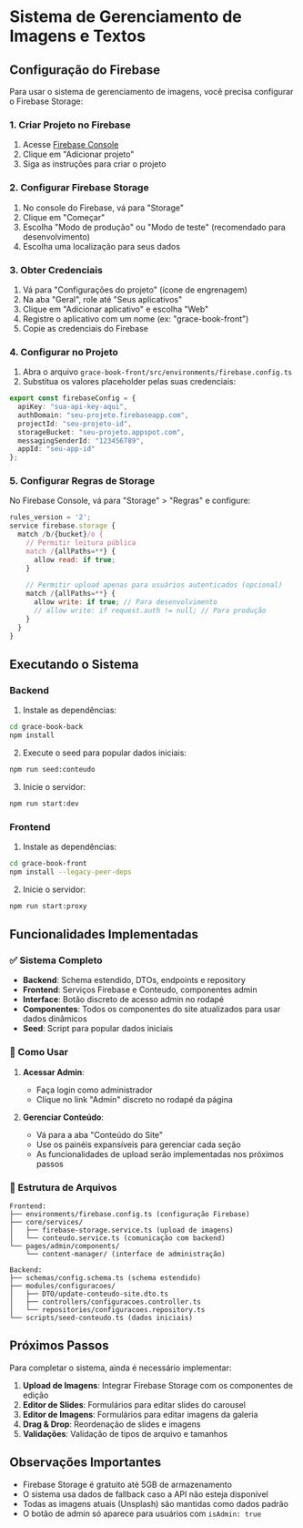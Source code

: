 # Sistema de Gerenciamento de Imagens e Textos

## Configuração do Firebase

Para usar o sistema de gerenciamento de imagens, você precisa configurar o Firebase Storage:

### 1. Criar Projeto no Firebase

1. Acesse [Firebase Console](https://console.firebase.google.com/)
2. Clique em "Adicionar projeto"
3. Siga as instruções para criar o projeto

### 2. Configurar Firebase Storage

1. No console do Firebase, vá para "Storage"
2. Clique em "Começar"
3. Escolha "Modo de produção" ou "Modo de teste" (recomendado para desenvolvimento)
4. Escolha uma localização para seus dados

### 3. Obter Credenciais

1. Vá para "Configurações do projeto" (ícone de engrenagem)
2. Na aba "Geral", role até "Seus aplicativos"
3. Clique em "Adicionar aplicativo" e escolha "Web"
4. Registre o aplicativo com um nome (ex: "grace-book-front")
5. Copie as credenciais do Firebase

### 4. Configurar no Projeto

1. Abra o arquivo `grace-book-front/src/environments/firebase.config.ts`
2. Substitua os valores placeholder pelas suas credenciais:

```typescript
export const firebaseConfig = {
  apiKey: "sua-api-key-aqui",
  authDomain: "seu-projeto.firebaseapp.com",
  projectId: "seu-projeto-id",
  storageBucket: "seu-projeto.appspot.com",
  messagingSenderId: "123456789",
  appId: "seu-app-id"
};
```

### 5. Configurar Regras de Storage

No Firebase Console, vá para "Storage" > "Regras" e configure:

```javascript
rules_version = '2';
service firebase.storage {
  match /b/{bucket}/o {
    // Permitir leitura pública
    match /{allPaths=**} {
      allow read: if true;
    }
    
    // Permitir upload apenas para usuários autenticados (opcional)
    match /{allPaths=**} {
      allow write: if true; // Para desenvolvimento
      // allow write: if request.auth != null; // Para produção
    }
  }
}
```

## Executando o Sistema

### Backend

1. Instale as dependências:
```bash
cd grace-book-back
npm install
```

2. Execute o seed para popular dados iniciais:
```bash
npm run seed:conteudo
```

3. Inicie o servidor:
```bash
npm run start:dev
```

### Frontend

1. Instale as dependências:
```bash
cd grace-book-front
npm install --legacy-peer-deps
```

2. Inicie o servidor:
```bash
npm run start:proxy
```

## Funcionalidades Implementadas

### ✅ Sistema Completo

- **Backend**: Schema estendido, DTOs, endpoints e repository
- **Frontend**: Serviços Firebase e Conteudo, componentes admin
- **Interface**: Botão discreto de acesso admin no rodapé
- **Componentes**: Todos os componentes do site atualizados para usar dados dinâmicos
- **Seed**: Script para popular dados iniciais

### 🔧 Como Usar

1. **Acessar Admin**: 
   - Faça login como administrador
   - Clique no link "Admin" discreto no rodapé da página

2. **Gerenciar Conteúdo**:
   - Vá para a aba "Conteúdo do Site"
   - Use os painéis expansíveis para gerenciar cada seção
   - As funcionalidades de upload serão implementadas nos próximos passos

### 📁 Estrutura de Arquivos

```
Frontend:
├── environments/firebase.config.ts (configuração Firebase)
├── core/services/
│   ├── firebase-storage.service.ts (upload de imagens)
│   └── conteudo.service.ts (comunicação com backend)
└── pages/admin/components/
    └── content-manager/ (interface de administração)

Backend:
├── schemas/config.schema.ts (schema estendido)
├── modules/configuracoes/
│   ├── DTO/update-conteudo-site.dto.ts
│   ├── controllers/configuracoes.controller.ts
│   └── repositories/configuracoes.repository.ts
└── scripts/seed-conteudo.ts (dados iniciais)
```

## Próximos Passos

Para completar o sistema, ainda é necessário implementar:

1. **Upload de Imagens**: Integrar Firebase Storage com os componentes de edição
2. **Editor de Slides**: Formulários para editar slides do carousel
3. **Editor de Imagens**: Formulários para editar imagens da galeria
4. **Drag & Drop**: Reordenação de slides e imagens
5. **Validações**: Validação de tipos de arquivo e tamanhos

## Observações Importantes

- Firebase Storage é gratuito até 5GB de armazenamento
- O sistema usa dados de fallback caso a API não esteja disponível
- Todas as imagens atuais (Unsplash) são mantidas como dados padrão
- O botão de admin só aparece para usuários com `isAdmin: true`
